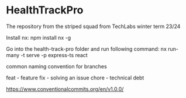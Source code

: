 # HealthTrackPro
The repository from the striped squad from TechLabs winter term 23/24

Install nx:
npm install nx -g

Go into the health-track-pro folder and run following command:
nx run-many -t serve -p express-ts react

common naming convention for branches

feat - feature
fix - solving an issue
chore - technical debt


https://www.conventionalcommits.org/en/v1.0.0/
